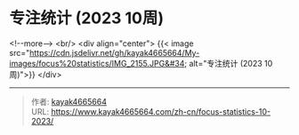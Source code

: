 # 专注统计 (2023 10周)


&lt;!--more--&gt;
&lt;br/&gt; 
&lt;div align=&#34;center&#34;&gt;
{{&lt; image src=&#34;https://cdn.jsdelivr.net/gh/kayak4665664/My-images/focus%20statistics/IMG_2155.JPG&#34; alt=&#34;专注统计 (2023 10周)&#34;&gt;}}
&lt;/div&gt;


---

> 作者: [kayak4665664](https://github.com/kayak4665664)  
> URL: https://www.kayak4665664.com/zh-cn/focus-statistics-10-2023/  

